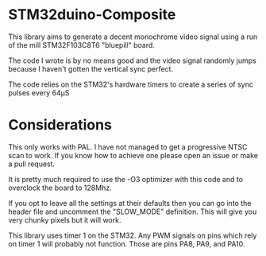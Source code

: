# STM32duino-Composite

This library aims to generate a decent monochrome video signal using a run of the mill STM32F103C8T6 "bluepill" board.

The code I wrote is by no means good and the video signal randomly jumps because I haven't gotten the vertical sync perfect.

The code relies on the STM32's hardware timers to create a series of sync pulses every 64µS

# Considerations
This only works with PAL. I have not managed to get a progressive NTSC scan to work. If you know how to achieve one please open an issue or make a pull request.

It is pretty much required to use the -O3 optimizer with this code and to overclock the board to 128Mhz.

If you opt to leave all the settings at their defaults then you can go into the header file and uncomment the "SLOW_MODE" definition. This will give you very chunky pixels but it will work.

This library uses timer 1 on the STM32. Any PWM signals on pins which rely on timer 1 will probably not function. Those are pins PA8, PA9, and PA10.